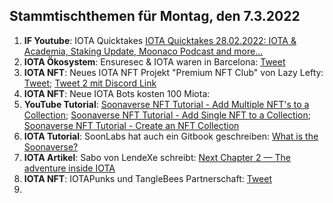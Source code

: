 ## Stammtischthemen für Montag, den 7.3.2022

1. **IF Youtube**: IOTA Quicktakes [IOTA Quicktakes 28.02.2022: IOTA & Academia, Staking Update, Moonaco Podcast and more...](https://www.youtube.com/watch?v=2tVYpwt1zZI)
2. **IOTA Ökosystem**: Ensuresec & IOTA waren in Barcelona: [Tweet](https://twitter.com/zlidza/status/1498329363225452555)
3. **IOTA NFT**: Neues IOTA NFT Projekt "Premium NFT Club" von Lazy Lefty: [Tweet](https://twitter.com/LazyLefteyee/status/1498558559692509184?s=20&t=vbABUqyHW7VEHXAt0zrwTQ); [Tweet 2 mit Discord Link](https://twitter.com/Lazylefty1/status/1498558882007982083?s=20&t=vbABUqyHW7VEHXAt0zrwTQ)
4. **IOTA NFT**: Neue IOTA Bots kosten 100 Miota: [](https://twitter.com/iotabots/status/1498546074138644489?s=20&t=vbABUqyHW7VEHXAt0zrwTQ)
5. **YouTube Tutorial**: [Soonaverse NFT Tutorial - Add Multiple NFT's to a Collection](https://www.youtube.com/watch?v=svB25j2mdYo); [Soonaverse NFT Tutorial - Add Single NFT to a Collection](https://www.youtube.com/watch?v=VgLZw48pAaA); [Soonaverse NFT Tutorial - Create an NFT Collection](https://www.youtube.com/watch?v=nbhIDBWOKOU&t=48s)
6. **IOTA Tutorial**: SoonLabs hat auch ein Gitbook geschreiben: [What is the Soonaverse?](https://docs.soonaverse.com/welcome-to-gitbook/)
7. **IOTA Artikel**: Sabo von LendeXe schreibt: [Next Chapter 2 — The adventure inside IOTA](https://medium.com/@sabog/next-chapter-2-the-adventure-inside-iota-6dbd74177661)
8. **IOTA NFT**: IOTAPunks und TangleBees Partnerschaft: [Tweet](https://twitter.com/IotaPunks_71/status/1498583844034953217?s=20&t=vbABUqyHW7VEHXAt0zrwTQ)
9. 
